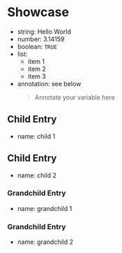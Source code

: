 # Showcase
- string: Hello World
- number: $3.14159$
- boolean: `TRUE`
- list:
  * item 1
  * item 2
  * item 3
- annotation: see below
  > Annotate your variable here

## Child Entry
- name: child 1

## Child Entry
- name: child 2

### Grandchild Entry
- name: grandchild 1

### Grandchild Entry
- name: grandchild 2
